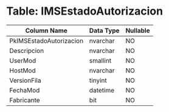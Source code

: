 # Table: IMSEstadoAutorizacion

| Column Name | Data Type | Nullable |
|-------------|-----------|----------|
| PkIMSEstadoAutorizacion | nvarchar | NO |
| Descripcion | nvarchar | NO |
| UserMod | smallint | NO |
| HostMod | nvarchar | NO |
| VersionFila | tinyint | NO |
| FechaMod | datetime | NO |
| Fabricante | bit | NO |
